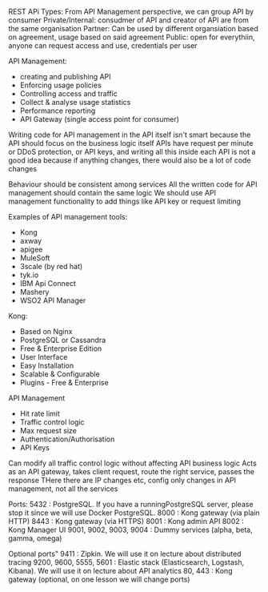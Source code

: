 REST APi Types:
From API Management perspective, we can group API by consumer
Private/Internal: consudmer of API and creator of API are from the same organisation
Partner: Can be used by different organsiation based on agreement, usage based on said agreement
Public: open for everythiin, anyone can request access and use, credentials per user

API Management:
- creating and publishing API
- Enforcing usage policies
- Controlling access and traffic
- Collect & analyse usage statistics
- Performance reporting
- API Gateway (single access point for consumer)

Writing code for API management in the API itself isn't smart because the API should focus on the business logic itself
APIs have request per minute or DDoS protection, or API keys, and writing all this inside each API is not a good idea because if anything changes, there would also be a lot of code changes

Behaviour should be consistent among services
All the written code for API management should contain the same logic
We should use API management functionality to add things like API key or request limiting

Examples of API management tools:
- Kong
- axway
- apigee
- MuleSoft
- 3scale (by red hat)
- tyk.io
- IBM Api Connect
- Mashery
- WSO2 API Manager

Kong:
- Based on Nginx
- PostgreSQL or Cassandra
- Free & Enterprise Edition
- User Interface
- Easy Installation
- Scalable & Configurable
- Plugins - Free & Enterprise


API Management
- Hit rate limit
- Traffic control logic
- Max request size
- Authentication/Authorisation
- API Keys

Can modify all traffic control logic without affecting API business logic
Acts as an API gateway, takes client request, route the right service, passes the response
THere there are IP changes etc, config only changes in API management, not all the services

Ports:
5432 : PostgreSQL. If you have a runningPostgreSQL server, please stop it since we will use Docker PostgreSQL.
8000 : Kong gateway (via plain HTTP)
8443 : Kong gateway (via HTTPS)
8001 : Kong admin API
8002 : Kong Manager UI
9001, 9002, 9003, 9004 : Dummy services (alpha, beta, gamma, omega)

Optional ports"
9411 : Zipkin. We will use it on lecture about distributed tracing
9200, 9600, 5555, 5601 : Elastic stack (Elasticsearch, Logstash, Kibana). We will use it on lecture about API analytics
80, 443 : Kong gateway (optional, on one lesson we will change ports)